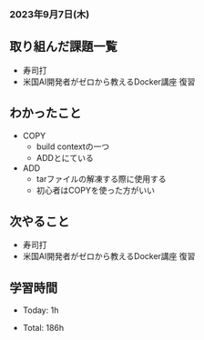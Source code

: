 ### 2023年9月7日(木)

## 取り組んだ課題一覧

- 寿司打
- 米国AI開発者がゼロから教えるDocker講座 復習

## わかったこと

- COPY
  - build contextの一つ
  - ADDとにている
- ADD
  - tarファイルの解凍する際に使用する
  - 初心者はCOPYを使った方がいい

## 次やること

- 寿司打
- 米国AI開発者がゼロから教えるDocker講座 復習

## 学習時間

- Today: 1h

- Total: 186h
